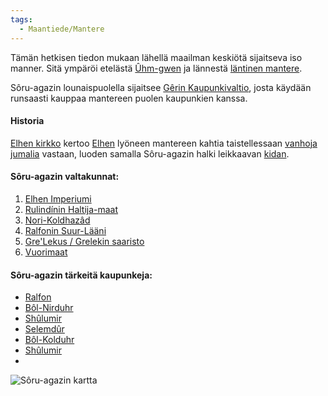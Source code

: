 ```yaml
---
tags:
  - Maantiede/Mantere
---
```

Tämän hetkisen tiedon mukaan lähellä maailman keskiötä sijaitseva iso manner. Sitä ympäröi etelästä [Ûhm-gwen](Ûhm-gwe.md) ja lännestä [läntinen mantere](Läntinen%20mantere.md).

Sôru-agazin lounaispuolella sijaitsee [Gêrin Kaupunkivaltio](Gêrin%20Kaupunkivaltio.md), josta käydään runsaasti kauppaa mantereen puolen kaupunkien kanssa.


#### Historia
[Elhen kirkko](Elhen%20kirkko.md) kertoo [Elhen](Elhe.md) lyöneen mantereen kahtia taistellessaan [vanhoja jumalia](Vanhat%20jumalat.md) vastaan, luoden samalla Sôru-agazin halki leikkaavan [kidan](Kita).


#### Sôru-agazin valtakunnat:
1. [Elhen Imperiumi](Elhen%20Imperiumi.md)
2. [Rulindínin Haltija-maat](Rulindínin%20Haltija-maat.md)
3. [Nori-Koldhazâd](Nori-Koldhazâd.md)
4. [Ralfonin Suur-Lääni](Ralfonin%20Suur-Lääni.md)
5. [Gre'Lekus / Grelekin saaristo](Gre'Lekus%20/%20Grelekin%20saaristo)
6. [Vuorimaat](Vuorimaat)

#### Sôru-agazin tärkeitä kaupunkeja:
- [Ralfon](Ralfon.md)
- [Bôl-Nirduhr](Bôl-Nirduhr)
- [Shûlumir](Shûlumir.md)
- [Selemdûr](Selemdûr.md)
- [Bôl-Kolduhr](Bôl-Kolduhr.md)
- [Shûlumir](Shûlumir.md)
- 


![Sôru-agazin kartta](Maps/Sôru-agazin%20kartta.png)